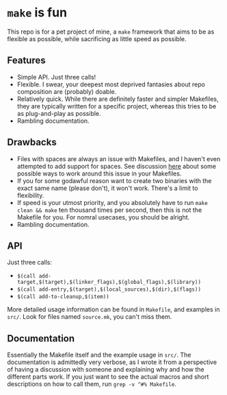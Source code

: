 # `make` is fun
This repo is for a pet project of mine, a `make` framework that aims to be as flexible as possible, while sacrificing as little speed as possible.

## Features
+ Simple API. Just three calls!
+ Flexible. I swear, your deepest most deprived fantasies about repo composition are (probably) doable.
+ Relatively quick. While there are definitely faster and simpler Makefiles, they are typically written for a specific project, whereas this tries to be as plug-and-play as possible.
+ Rambling documentation.

## Drawbacks
+ Files with spaces are always an issue with Makefiles, and I haven't even attempted to add support for spaces. See discussion [here](http://savannah.gnu.org/bugs/?712) about some possible ways to work around this issue in your Makefiles.
+ If you for some godawful reason want to create two binaries with the exact same name (please don't), it won't work. There's a limit to flexibility.
+ If speed is your utmost priority, and you absolutely have to run `make clean && make` ten thousand times per second, then this is not the Makefile for you. For nomral usecases, you should be alright.
+ Rambling documentation.

## API
Just three calls:
+ `$(call add-target,$(target),$(linker_flags),$(global_flags),$(library))`
+ `$(call add-entry,$(target),$(local_sources),$(dir),$(flags))`
+ `$(call add-to-cleanup,$(item))`

More detailed usage information can be found in `Makefile`, and examples in `src/`. Look for files named `source.mk`, you can't miss them.

## Documentation
Essentially the Makefile itself and the example usage in `src/`.
The documentation is admittedly very verbose, as I wrote it from a perspective of having a discussion with someone and explaining why and how the different parts work. If you just want to see the actual macros and short descriptions on how to call them, run `grep -v ^#% Makefile`.
